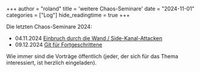 +++
author = "roland"
title = 'weitere Chaos-Seminare'
date = "2024-11-01"
categories = ["Log"]
hide_readingtime = true
+++

Die letzten Chaos-Seminare 2024:

- 04.11.2024 [Einbruch durch die Wand / Side-Kanal-Attacken](/ccc/chaosseminar/2024_11_einbruch-durch-die-wand/)
- 09.12.2024 [Git für Fortgeschrittene](/ccc/chaosseminar/2024_12_git/)

Wie immer sind die Vorträge öffentlich (jeder, der sich für das Thema
interessiert, ist herzlich eingeladen).

